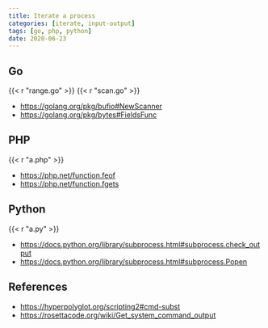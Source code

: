 ```yaml
---
title: Iterate a process
categories: [iterate, input-output]
tags: [go, php, python]
date: 2020-06-23
---
```


## Go

{{< r "range.go" >}}
{{< r "scan.go" >}}

- <https://golang.org/pkg/bufio#NewScanner>
- <https://golang.org/pkg/bytes#FieldsFunc>

## PHP

{{< r "a.php" >}}

- <https://php.net/function.feof>
- <https://php.net/function.fgets>

## Python

{{< r "a.py" >}}

- <https://docs.python.org/library/subprocess.html#subprocess.check_output>
- <https://docs.python.org/library/subprocess.html#subprocess.Popen>

## References

- <https://hyperpolyglot.org/scripting2#cmd-subst>
- <https://rosettacode.org/wiki/Get_system_command_output>
